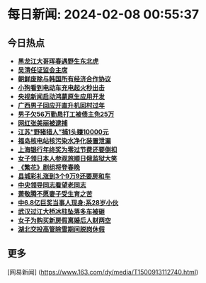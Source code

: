 
# 每日新闻: 2024-02-08 00:55:37
## 今日热点

- **[黑龙江大哥珲春遇野生东北虎](https://www.163.com/search?keyword=%E9%BB%91%E9%BE%99%E6%B1%9F%E5%A4%A7%E5%93%A5%E7%8F%B2%E6%98%A5%E9%81%87%E9%87%8E%E7%94%9F%E4%B8%9C%E5%8C%97%E8%99%8E)**
- **[吴清任证监会主席](https://www.163.com/search?keyword=%E5%90%B4%E6%B8%85%E4%BB%BB%E8%AF%81%E7%9B%91%E4%BC%9A%E4%B8%BB%E5%B8%AD)**
- **[朝鲜废除与韩国所有经济合作协议](https://www.163.com/search?keyword=%E6%9C%9D%E9%B2%9C%E5%BA%9F%E9%99%A4%E4%B8%8E%E9%9F%A9%E5%9B%BD%E6%89%80%E6%9C%89%E7%BB%8F%E6%B5%8E%E5%90%88%E4%BD%9C%E5%8D%8F%E8%AE%AE)**
- **[小狗看到电动车充电起火秒出击](https://www.163.com/search?keyword=%E5%B0%8F%E7%8B%97%E7%9C%8B%E5%88%B0%E7%94%B5%E5%8A%A8%E8%BD%A6%E5%85%85%E7%94%B5%E8%B5%B7%E7%81%AB%E7%A7%92%E5%87%BA%E5%87%BB)**
- **[央视新闻启动鸿蒙原生应用开发](https://www.163.com/search?keyword=%E5%A4%AE%E8%A7%86%E6%96%B0%E9%97%BB%E5%90%AF%E5%8A%A8%E9%B8%BF%E8%92%99%E5%8E%9F%E7%94%9F%E5%BA%94%E7%94%A8%E5%BC%80%E5%8F%91)**
- **[广西男子回应开直升机回村过年](https://www.163.com/search?keyword=%E5%B9%BF%E8%A5%BF%E7%94%B7%E5%AD%90%E5%9B%9E%E5%BA%94%E5%BC%80%E7%9B%B4%E5%8D%87%E6%9C%BA%E5%9B%9E%E6%9D%91%E8%BF%87%E5%B9%B4)**
- **[男子欠56万勤恳打工被债主免25万](https://www.163.com/search?keyword=%E7%94%B7%E5%AD%90%E6%AC%A056%E4%B8%87%E5%8B%A4%E6%81%B3%E6%89%93%E5%B7%A5%E8%A2%AB%E5%80%BA%E4%B8%BB%E5%85%8D25%E4%B8%87)**
- **[网红张美丽被逮捕](https://www.163.com/search?keyword=%E7%BD%91%E7%BA%A2%E5%BC%A0%E7%BE%8E%E4%B8%BD%E8%A2%AB%E9%80%AE%E6%8D%95)**
- **[江苏“野猪猎人”捕1头赚10000元](https://www.163.com/search?keyword=%E6%B1%9F%E8%8B%8F%E2%80%9C%E9%87%8E%E7%8C%AA%E7%8C%8E%E4%BA%BA%E2%80%9D%E6%8D%951%E5%A4%B4%E8%B5%9A10000%E5%85%83)**
- **[福岛核电站核污染水净化装置泄漏](https://www.163.com/search?keyword=%E7%A6%8F%E5%B2%9B%E6%A0%B8%E7%94%B5%E7%AB%99%E6%A0%B8%E6%B1%A1%E6%9F%93%E6%B0%B4%E5%87%80%E5%8C%96%E8%A3%85%E7%BD%AE%E6%B3%84%E6%BC%8F)**
- **[上海银行年终奖为零过节费还要倒扣](https://www.163.com/search?keyword=%E4%B8%8A%E6%B5%B7%E9%93%B6%E8%A1%8C%E5%B9%B4%E7%BB%88%E5%A5%96%E4%B8%BA%E9%9B%B6%E8%BF%87%E8%8A%82%E8%B4%B9%E8%BF%98%E8%A6%81%E5%80%92%E6%89%A3)**
- **[女子领日本人参观旅顺日俄监狱大笑](https://www.163.com/search?keyword=%E5%A5%B3%E5%AD%90%E9%A2%86%E6%97%A5%E6%9C%AC%E4%BA%BA%E5%8F%82%E8%A7%82%E6%97%85%E9%A1%BA%E6%97%A5%E4%BF%84%E7%9B%91%E7%8B%B1%E5%A4%A7%E7%AC%91)**
- **[《繁花》剧组将登春晚](https://www.163.com/search?keyword=%E3%80%8A%E7%B9%81%E8%8A%B1%E3%80%8B%E5%89%A7%E7%BB%84%E5%B0%86%E7%99%BB%E6%98%A5%E6%99%9A)**
- **[县城彩礼涨到3个9万9还要房和车](https://www.163.com/search?keyword=%E5%8E%BF%E5%9F%8E%E5%BD%A9%E7%A4%BC%E6%B6%A8%E5%88%B03%E4%B8%AA9%E4%B8%879%E8%BF%98%E8%A6%81%E6%88%BF%E5%92%8C%E8%BD%A6)**
- **[中央领导同志看望老同志](https://www.163.com/search?keyword=%E4%B8%AD%E5%A4%AE%E9%A2%86%E5%AF%BC%E5%90%8C%E5%BF%97%E7%9C%8B%E6%9C%9B%E8%80%81%E5%90%8C%E5%BF%97)**
- **[萧敬腾不愿妻子受生育之苦](https://www.163.com/search?keyword=%E8%90%A7%E6%95%AC%E8%85%BE%E4%B8%8D%E6%84%BF%E5%A6%BB%E5%AD%90%E5%8F%97%E7%94%9F%E8%82%B2%E4%B9%8B%E8%8B%A6)**
- **[中6.8亿巨奖当事人现身:系28岁小伙](https://www.163.com/search?keyword=%E4%B8%AD6.8%E4%BA%BF%E5%B7%A8%E5%A5%96%E5%BD%93%E4%BA%8B%E4%BA%BA%E7%8E%B0%E8%BA%AB+%E7%B3%BB28%E5%B2%81%E5%B0%8F%E4%BC%99)**
- **[武汉过江大桥冰柱坠落多车被砸](https://www.163.com/search?keyword=%E6%AD%A6%E6%B1%89%E8%BF%87%E6%B1%9F%E5%A4%A7%E6%A1%A5%E5%86%B0%E6%9F%B1%E5%9D%A0%E8%90%BD%E5%A4%9A%E8%BD%A6%E8%A2%AB%E7%A0%B8)**
- **[女子为购买新房假离婚后人财两空](https://www.163.com/search?keyword=%E5%A5%B3%E5%AD%90%E4%B8%BA%E8%B4%AD%E4%B9%B0%E6%96%B0%E6%88%BF%E5%81%87%E7%A6%BB%E5%A9%9A%E5%90%8E%E4%BA%BA%E8%B4%A2%E4%B8%A4%E7%A9%BA)**
- **[湖北交投高管除雪期间脱岗休假](https://www.163.com/search?keyword=%E6%B9%96%E5%8C%97%E4%BA%A4%E6%8A%95%E9%AB%98%E7%AE%A1%E9%99%A4%E9%9B%AA%E6%9C%9F%E9%97%B4%E8%84%B1%E5%B2%97%E4%BC%91%E5%81%87)**

## 更多
[网易新闻] (https://www.163.com/dy/media/T1500913112740.html)
